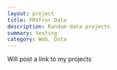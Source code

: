 ```yaml
---
layout: project
title: FRVfrvr Data
description: Random data projects
summary: testing
category: Web, Data
---
```


Will post a link to my projects